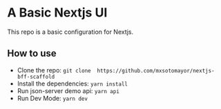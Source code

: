 # A Basic Nextjs UI

This repo is a basic configuration for Nextjs.

## How to use

- Clone the repo: ```git clone  https://github.com/mxsotomayor/nextjs-bff-scaffold```
- Install the dependencies: ```yarn install```
- Run json-server demo api: ```yarn api```
- Run Dev Mode: ```yarn dev```
